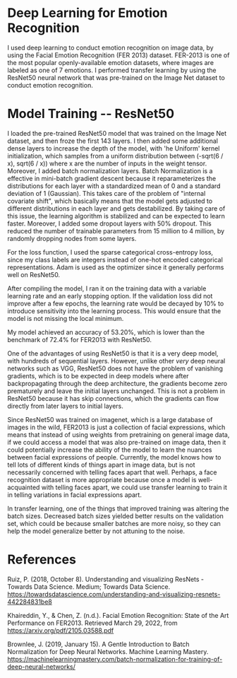 # Deep Learning for Emotion Recognition 


I used deep learning to conduct emotion recognition on image data, by using the Facial Emotion Recognition (FER 2013) dataset. FER-2013 is one of the most popular openly-available emotion datasets, where images are labeled as one of 7 emotions. I performed transfer learning by using the ResNet50 neural network that was pre-trained on the Image Net dataset to conduct emotion recognition.

# Model Training -- ResNet50

I loaded the pre-trained ResNet50 model that was trained on the Image Net dataset, and then froze the first 143 layers. I then added some additional dense layers to increase the depth of the model, with 'he Uniform' kernel initialization, which samples from a uniform distribution between (-sqrt(6 / x), sqrt(6 / x)) where x are the number of inputs in the weight tensor. Moreover, I added batch normalization layers. Batch Normalization is a effective in mini-batch gradient descent because it reparameterizes the distributions for each layer with a standardized mean of 0 and a standard deviation of 1 (Gaussian). This takes care of the problem of "internal covariate shift", which basically means that the model gets adjusted to different distributions in each layer and gets destabilized. By taking care of this issue, the learning algorithm is stabilized and can be expected to learn faster. Moreover, I added some dropout layers with 50% dropout. This reduced the number of trainable parameters from 15 million to 4 million, by randomly dropping nodes from some layers. 

For the loss function, I used the sparse categorical cross-entropy loss, since my class labels are integers instead of one-hot encoded categorical representations. Adam is used as the optimizer since it generally performs well on ResNet50. 

After compiling the model, I ran it on the training data with a variable learning rate and an early stopping option. If the validation loss did not improve after a few epochs, the learning rate would be decayed by 10% to introduce sensitivity into the learning process. This would ensure that the model is not missing the local minimum. 

My model achieved an accuracy of 53.20%, which is lower than the benchmark of 72.4% for FER2013 with ResNet50.

One of the advantages of using ResNet50 is that it is a very deep model, with hundreds of sequential layers. However, unlike other _very_ deep neural networks such as VGG, ResNet50 does not have the problem of vanishing gradients, which is to be expected in deep models where after backpropagating through the deep architecture, the gradients become zero prematurely and leave the initial layers unchanged. This is not a problem in ResNet50 because it has skip connections, which the gradients can flow directly from later layers to initial layers. 

Since ResNet50 was trained on imagenet, which is a large database of images in the wild, FER2013 is just a collection of facial expressions, which means that instead of using weights from pretraining on general image data, if we could access a model that was also pre-trained on image data, then it could potentially increase the ability of the model to learn the nuances between facial expressions of people. Currently, the model knows how to tell lots of different kinds of things apart in image data, but is not necessarily concerned with telling faces apart that well. Perhaps, a face recognition dataset is more appropriate because once a model is well-acquainted with telling faces apart, we could use transfer learning to train it in telling variations in facial expressions apart. 

In transfer learning, one of the things that improved training was altering the batch sizes. Decreased batch sizes yielded better results on the validation set, which could be because smaller batches are more noisy, so they can help the model generalize better by not attuning to the noise.

# References
 

Ruiz, P. (2018, October 8). Understanding and visualizing ResNets - Towards Data Science. Medium; Towards Data Science. https://towardsdatascience.com/understanding-and-visualizing-resnets-442284831be8

‌Khaireddin, Y., & Chen, Z. (n.d.). Facial Emotion Recognition: State of the Art Performance on FER2013. Retrieved March 29, 2022, from https://arxiv.org/pdf/2105.03588.pdf

Brownlee, J. (2019, January 15). A Gentle Introduction to Batch Normalization for Deep Neural Networks. Machine Learning Mastery. https://machinelearningmastery.com/batch-normalization-for-training-of-deep-neural-networks/

‌